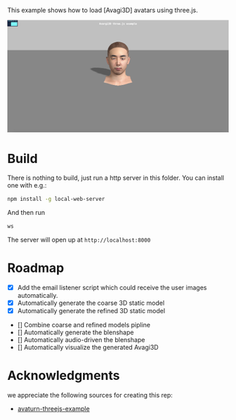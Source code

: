 This example shows how to load [Avagi3D] avatars using three.js.

![alt text](image.png)

# Build

There is nothing to build, just run a http server in this folder. You can install one with e.g.: 

```bash
npm install -g local-web-server
```

And then run 

```bash
ws
```

The server will open up at `http://localhost:8000`


# Roadmap
- [x] Add the email listener script which could receive the user images automatically.
- [x] Automatically generate the coarse 3D static model
- [x] Automatically generate the refined 3D static model
- [] Combine coarse and refined models pipline
- [] Automatically generate the blenshape
- [] Automatically audio-driven the blenshape
- [] Automatically visualize the generated Avagi3D

# Acknowledgments
we appreciate the following sources for creating this rep:

* [avaturn-threejs-example](https://github.com/avaturn/avaturn-threejs-example)
